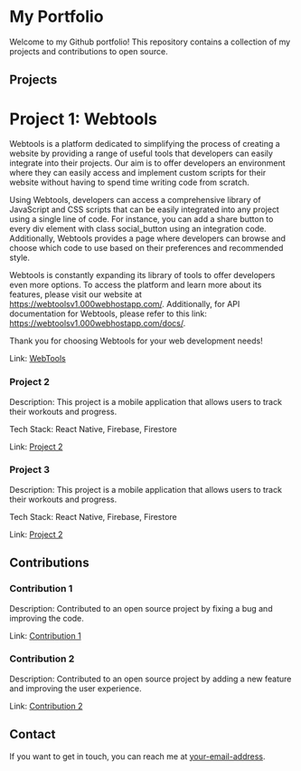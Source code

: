 # My Portfolio

Welcome to my Github portfolio! This repository contains a collection of my projects and contributions to open source.

## Projects

# Project 1: Webtools

Webtools is a platform dedicated to simplifying the process of creating a website by providing a range of useful tools that developers can easily integrate into their projects. Our aim is to offer developers an environment where they can easily access and implement custom scripts for their website without having to spend time writing code from scratch.

Using Webtools, developers can access a comprehensive library of JavaScript and CSS scripts that can be easily integrated into any project using a single line of code. For instance, you can add a share button to every div element with class social_button using an integration code. Additionally, Webtools provides a page where developers can browse and choose which code to use based on their preferences and recommended style.

Webtools is constantly expanding its library of tools to offer developers even more options. To access the platform and learn more about its features, please visit our website at https://webtoolsv1.000webhostapp.com/. Additionally, for API documentation for Webtools, please refer to this link: https://webtoolsv1.000webhostapp.com/docs/.

Thank you for choosing Webtools for your web development needs!


Link: [WebTools](https://github.com/ClintonCoder/WebTools)

### Project 2

Description: This project is a mobile application that allows users to track their workouts and progress.

Tech Stack: React Native, Firebase, Firestore

Link: [Project 2](https://github.com/ClintonCoder/Digital-Forensics)

### Project 3

Description: This project is a mobile application that allows users to track their workouts and progress.

Tech Stack: React Native, Firebase, Firestore

Link: [Project 2](https://github.com/ClintonCoder/Digital-Forensics)


## Contributions

### Contribution 1

Description: Contributed to an open source project by fixing a bug and improving the code.

Link: [Contribution 1](https://github.com/open-source-project/pull/123)

### Contribution 2

Description: Contributed to an open source project by adding a new feature and improving the user experience.

Link: [Contribution 2](https://github.com/open-source-project/pull/456)

## Contact

If you want to get in touch, you can reach me at [your-email-address](mailto:your-email-address).
